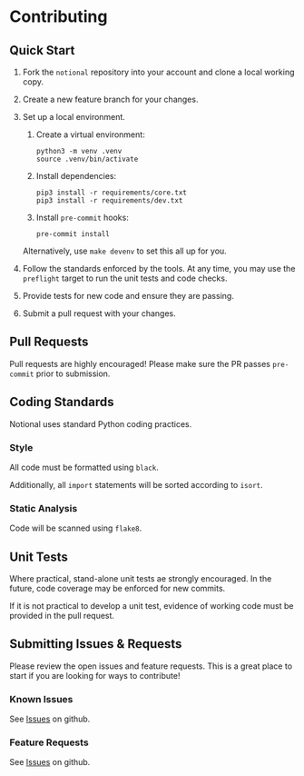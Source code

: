 # Contributing #

## Quick Start ##

1. Fork the `notional` repository into your account and clone a local working copy.

2. Create a new feature branch for your changes.

3. Set up a local environment.

    1. Create a virtual environment:

       ```shell
       python3 -m venv .venv
       source .venv/bin/activate
       ```

    2. Install dependencies:

       ```shell
       pip3 install -r requirements/core.txt
       pip3 install -r requirements/dev.txt
       ```

    3. Install `pre-commit` hooks:

       ```shell
       pre-commit install
       ```

   Alternatively, use `make devenv` to set this all up for you.

4. Follow the standards enforced by the tools.  At any time, you may use the
   `preflight` target to run the unit tests and code checks.

5. Provide tests for new code and ensure they are passing.

6. Submit a pull request with your changes.

## Pull Requests ##

Pull requests are highly encouraged!  Please make sure the PR passes `pre-commit`
prior to submission.

## Coding Standards ##

Notional uses standard Python coding practices.

### Style ###

All code must be formatted using `black`.

Additionally, all `import` statements will be sorted according to `isort`.

### Static Analysis ###

Code will be scanned using `flake8`.

## Unit Tests ##

Where practical, stand-alone unit tests ae strongly encouraged.  In the future,
code coverage may be enforced for new commits.

If it is not practical to develop a unit test, evidence of working code must
be provided in the pull request.

## Submitting Issues & Requests ##

Please review the open issues and feature requests.  This is a great place to start if
you are looking for ways to contribute!

### Known Issues ###

See [Issues](https://github.com/jheddings/notional/issues) on github.

### Feature Requests ###

See [Issues](https://github.com/jheddings/notional/issues) on github.
